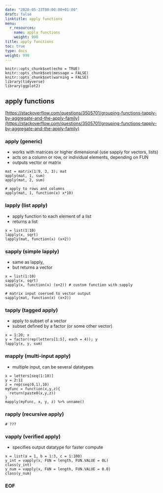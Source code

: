 ```yaml
---
date: "2020-05-23T00:00:00+01:00"
draft: false
linktitle: apply functions
menu:
  r_resources:
    name: apply functions
    weight: 990
title: apply functions
toc: true
type: docs
weight: 990
---
```


<!--
1. replace r_resources with dir in /content/subdir/ e.g. r_resources
2. replace 2020-05-23 with YYYY-MM-DD e.g. 2020-05-20
3. replace apply functions with page name e.g. dplyr
4. replace ww with weight e.g. 20
-->

```{r setup, include=FALSE}
knitr::opts_chunk$set(echo = TRUE)
knitr::opts_chunk$set(message = FALSE)
knitr::opts_chunk$set(warning = FALSE)
library(tidyverse)
library(ggplot2)
```

## apply functions
[https://stackoverflow.com/questions/3505701/grouping-functions-tapply-by-aggregate-and-the-apply-family](https://stackoverflow.com/questions/3505701/grouping-functions-tapply-by-aggregate-and-the-apply-family)

### apply (generic)
- works with matrices or higher dimensional (use sapply for vectors, lists)
- acts on a column or row, or individual elements, depending on FUN
- outputs vector or matrix
```{r, results="hide"}
mat = matrix(1:9, 3, 3); mat
apply(mat, 1, sum)
apply(mat, 2, sum)

# apply to rows and columns
apply(mat, 1, function(x) x*10)
```

### lapply (list apply)
- apply function to each element of a list
- returns a list
```{r, results="hide"}
x = list(1:10)
lapply(x, sqrt)
lapply(mat, function(x) (x+2))
```

### sapply (simple lapply)
- same as lapply, 
- but returns a vector
```{r, results="hide"}
x = list(1:10)
sapply(x, sqrt)
sapply(x, function(x) (x+2)) # custom function with sapply

# matrix input coersed to vector output
sapply(mat, function(x) (x+2))
```

### tapply (tagged apply)
- apply to subset of a vector
- subset defined by a factor (or some other vector)
```{r, results="hide"}
x = 1:20; x
y = factor(rep(letters[1:5], each = 4)); y
tapply(x, y, sum)
```

### mapply (multi-input apply)
- multiple input, can be several datatypes
```{r, results="hide"}
x = letters[seq(1:10)]
y = 2:11
z = rep(seq(0,1),10)
myFunc = function(x,y,z){
  return(paste0(x,y,z))
}
mapply(myFunc, x, y, z) %>% unname()
```

### rapply (recursive apply)
```{r, results="hide"}
# ???
```

### vapply (verified apply)
- specifies output datatype for faster compute
```{r, results="hide"}
x = list(a = 1, b = 1:3, c = 1:100)
y_int = vapply(x, FUN = length, FUN.VALUE = 0L)
class(y_int)
y_num = vapply(x, FUN = length, FUN.VALUE = 0.0)
class(y_num)
```

### EOF